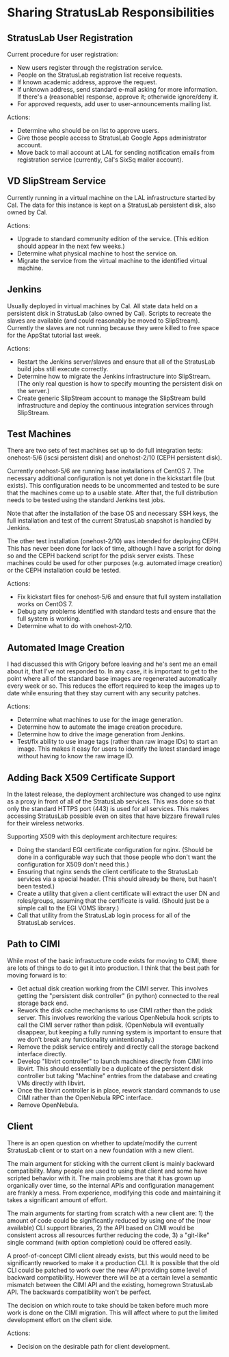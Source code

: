 Sharing StratusLab Responsibilities
===================================

StratusLab User Registration
----------------------------

Current procedure for user registration:
  - New users register through the registration service.
  - People on the StratusLab registration list receive requests.
  - If known academic address, approve the request.
  - If unknown address, send standard e-mail asking for more
    information.  If there's a (reasonable) response, approve it;
    otherwide ignore/deny it.
  - For approved requests, add user to user-announcements mailing
    list. 

Actions:
  - Determine who should be on list to approve users.
  - Give those people access to StratusLab Google Apps administrator
    account.
  - Move back to mail account at LAL for sending notification emails
    from registration service (currently, Cal's SixSq mailer account).

VD SlipStream Service
---------------------

Currently running in a virtual machine on the LAL infrastructure
started by Cal.  The data for this instance is kept on a StratusLab
persistent disk, also owned by Cal.

Actions:
  - Upgrade to standard community edition of the service.  (This
    edition should appear in the next few weeks.) 
  - Determine what physical machine to host the service on.
  - Migrate the service from the virtual machine to the identified
    virtual machine.

Jenkins
-------

Usually deployed in virtual machines by Cal.  All state data held on a
persistent disk in StratusLab (also owned by Cal).  Scripts to
recreate the slaves are available (and could reasonably be moved to
SlipStream).  Currently the slaves are not running because they were
killed to free space for the AppStat tutorial last week.

Actions:
  - Restart the Jenkins server/slaves and ensure that all of the
    StratusLab build jobs still execute correctly. 
  - Determine how to migrate the Jenkins infrastructure into
    SlipStream.  (The only real question is how to specify mounting
    the persistent disk on the server.)
  - Create generic SlipStream account to manage the SlipStream build
    infrastructure and deploy the continuous integration services
    through SlipStream.

Test Machines
-------------

There are two sets of test machines set up to do full integration
tests: onehost-5/6 (iscsi persistent disk) and onehost-2/10 (CEPH
persistent disk).

Currently onehost-5/6 are running base installations of CentOS 7.  The
necessary additional configuration is not yet done in the kickstart
file (but exists).  This configuration needs to be uncommented and
tested to be sure that the machines come up to a usable state.  After
that, the full distribution needs to be tested using the standard
Jenkins test jobs.

Note that after the installation of the base OS and necessary SSH
keys, the full installation and test of the current StratusLab
snapshot is handled by Jenkins.

The other test installation (onehost-2/10) was intended for deploying
CEPH.  This has never been done for lack of time, although I have a
script for doing so and the CEPH backend script for the pdisk server
exists.  These machines could be used for other purposes
(e.g. automated image creation) or the CEPH installation could be
tested. 

Actions:
  - Fix kickstart files for onehost-5/6 and ensure that full system
    installation works on CentOS 7.
  - Debug any problems identified with standard tests and ensure that
    the full system is working.
  - Determine what to do with onehost-2/10. 

Automated Image Creation
------------------------

I had discussed this with Grigory before leaving and he's sent me an
email about it, that I've not responded to.  In any case, it is
important to get to the point where all of the standard base images
are regenerated automatically every week or so.  This reduces the
effort required to keep the images up to date while ensuring that they
stay current with any security patches.

Actions:
  - Determine what machines to use for the image generation. 
  - Determine how to automate the image creation procedure.
  - Determine how to drive the image generation from Jenkins.
  - Test/fix ability to use image tags (rather than raw image IDs) to
    start an image.  This makes it easy for users to identify the
    latest standard image without having to know the raw image ID.

Adding Back X509 Certificate Support
------------------------------------

In the latest release, the deployment architecture was changed to use
nginx as a proxy in front of all of the StratusLab services.  This was
done so that only the standard HTTPS port (443) is used for all
services.  This makes accessing StratusLab possible even on sites that
have bizzare firewall rules for their wireless networks.

Supporting X509 with this deployment architecture requires:
  - Doing the standard EGI certificate configuration for
    nginx. (Should be done in a configurable way such that those
    people who don't want the configuration for X509 don't need this.)
  - Ensuring that nginx sends the client certificate to the StratusLab
    services via a special header.  (This should already be there, but
    hasn't been tested.)
  - Create a utility that given a client certificate will extract the
    user DN and roles/groups, assuming that the certificate is valid.
    (Should just be a simple call to the EGI VOMS library.)
  - Call that utility from the StratusLab login process for all of the
    StratusLab services.


Path to CIMI
------------

While most of the basic infrastucture code exists for moving to CIMI,
there are lots of things to do to get it into production.  I think
that the best path for moving forward is to:
  - Get actual disk creation working from the CIMI server.  This
    involves getting the "persistent disk controller" (in python)
    connected to the real storage back end.
  - Rework the disk cache mechanisms to use CIMI rather than the pdisk
    server.  This involves reworking the various OpenNebula hook
    scripts to call the CIMI server rather than pdisk.  (OpenNebula
    will eventually disappear, but keeping a fully running system is
    important to ensure that we don't break any functionality
    unintentionally.)
  - Remove the pdisk service entirely and directly call the storage
    backend interface directly.
  - Develop "libvirt controller" to launch machines directly from CIMI
    into libvirt.  This should essentially be a duplicate of the
    persistent disk controller but taking "Machine" entries from the
    database and creating VMs directly with libvirt.
  - Once the libvirt controller is in place, rework standard commands
    to use CIMI rather than the OpenNebula RPC interface.
  - Remove OpenNebula.

Client
------

There is an open question on whether to update/modify the current
StratusLab client or to start on a new foundation with a new client. 

The main argument for sticking with the current client is mainly
backward compatibility.  Many people are used to using that client and
some have scripted behavior with it.  The main problems are that it
has grown up organically over time, so the internal APIs and
configuration management are frankly a mess.  From experience,
modifying this code and maintaining it takes a significant amount of
effort.

The main arguments for starting from scratch with a new client are: 1)
the amount of code could be significantly reduced by using one of the
(now available) CLI support libraries, 2) the API based on CIMI would
be consistent across all resources further reducing the code, 3) a
"git-like" single command (with option completion) could be offered
easily.

A proof-of-concept CIMI client already exists, but this would need to
be significantly reworked to make it a production CLI.  It is possible
that the old CLI could be patched to work over the new API providing
some level of backward compatibility.  However there will be at a
certain level a semantic mismatch between the CIMI API and the
existing, homegrown StratusLab API.  The backwards compatibility won't
be perfect.

The decision on which route to take should be taken before much more
work is done on the CIMI migration.  This will affect where to put the
limited development effort on the client side.

Actions:
  - Decision on the desirable path for client development.
